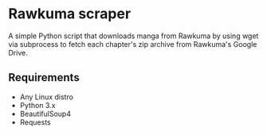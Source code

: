 # Rawkuma scraper 
A simple Python script that downloads manga from Rawkuma by using wget via subprocess to fetch each chapter's zip archive from Rawkuma's Google Drive.

## Requirements
- Any Linux distro
- Python 3.x
- BeautifulSoup4
- Requests

